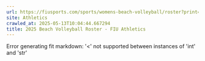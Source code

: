 ```yaml
---
url: https://fiusports.com/sports/womens-beach-volleyball/roster?print=true
site: Athletics
crawled_at: 2025-05-13T10:04:44.667294
title: 2025 Beach Volleyball Roster - FIU Athletics
---
```


Error generating fit markdown: '<' not supported between instances of 'int' and 'str'